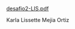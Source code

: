 [desafio2-LIS.pdf](https://github.com/user-attachments/files/19643108/desafio2-LIS.pdf)

Karla Lissette Mejia Ortiz
